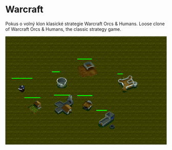  # Warcraft
 
 Pokus o volný klon klasické strategie Warcraft Orcs & Humans.
 Loose clone of Warcraft Orcs & Humans, the classic strategy game.
<p><img src="https://github.com/KamilKohoutek/warcraft/blob/master/preview_040617.PNG" alt="Náhled demo mapy" style="max-width:100%;"></p>
